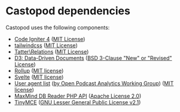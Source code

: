 # Castopod dependencies

Castopod uses the following components:

- [Code Igniter 4](https://codeigniter.com) ([MIT License](https://codeigniter.com/user_guide/license.html))
- [tailwindcss](https://tailwindcss.com/) ([MIT License](https://github.com/tailwindcss/tailwindcss/blob/master/LICENSE))
- [Tatter\Relations](https://github.com/tattersoftware/codeigniter4-relations) ([MIT License](https://github.com/tattersoftware/codeigniter4-relations/blob/develop/LICENSE))
- [D3: Data-Driven Documents](https://github.com/d3/d3) ([BSD 3-Clause "New" or "Revised" License](https://github.com/d3/d3/blob/master/LICENSE))
- [Rollup](https://github.com/rollup/rollup) ([MIT license](https://github.com/rollup/rollup/blob/master/LICENSE.md))
- [Svelte](https://github.com/sveltejs/svelte) ([MIT license](https://github.com/sveltejs/svelte/blob/master/LICENSE))
- [User agent list](https://github.com/opawg/user-agents) ([by Open Podcast Analytics Working Group](https://github.com/opawg)) ([MIT license](https://github.com/opawg/user-agents/blob/master/LICENSE))
- [MaxMind DB Reader PHP API](https://github.com/maxmind/MaxMind-DB-Reader-php) ([Apache License 2.0](https://github.com/maxmind/MaxMind-DB-Reader-php/blob/master/LICENSE))
- [TinyMCE](https://github.com/tinymce/tinymce) ([GNU Lesser General Public License v2.1](https://github.com/tinymce/tinymce/blob/develop/LICENSE.TXT))

